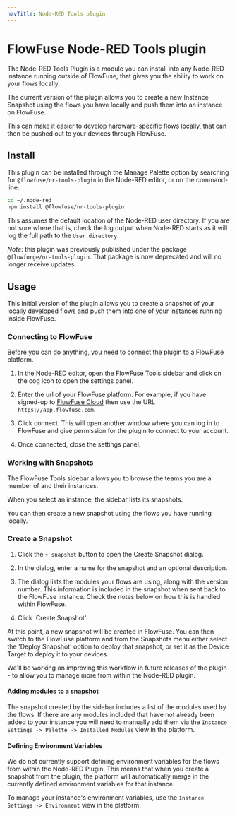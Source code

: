 ```yaml
---
navTitle: Node-RED Tools plugin
---
```


# FlowFuse Node-RED Tools plugin

The Node-RED Tools Plugin is a module you can install into any Node-RED instance
running outside of FlowFuse, that gives you the ability to work on your flows
locally.

The current version of the plugin allows you to create a new Instance Snapshot
using the flows you have locally and push them into an instance on FlowFuse.

This can make it easier to develop hardware-specific flows locally, that can then
be pushed out to your devices through FlowFuse.

## Install

This plugin can be installed through the Manage Palette option by searching for
`@flowfuse/nr-tools-plugin` in the Node-RED editor, or on the command-line:

```bash
cd ~/.node-red
npm install @flowfuse/nr-tools-plugin
```

This assumes the default location of the Node-RED user directory. If you are not
sure where that is, check the log output when Node-RED starts as it will log the
full path to the `User directory`.

*Note*: this plugin was previously published under the package `@flowforge/nr-tools-plugin`. That
package is now deprecated and will no longer receive updates.

## Usage

This initial version of the plugin allows you to create a snapshot of your locally
developed flows and push them into one of your instances running inside FlowFuse.

### Connecting to FlowFuse

Before you can do anything, you need to connect the plugin to a FlowFuse platform.

1. In the Node-RED editor, open the FlowFuse Tools sidebar and click on the cog
   icon to open the settings panel.

2. Enter the url of your FlowFuse platform. For example, if you have signed-up
   to [FlowFuse Cloud](https://app.flowfuse.com/) then use the URL `https://app.flowfuse.com`.

3. Click connect. This will open another window where you can log in to FlowFuse
   and give permission for the plugin to connect to your account.

4. Once connected, close the settings panel.

### Working with Snapshots

The FlowFuse Tools sidebar allows you to browse the teams you are a member of
and their instances.

When you select an instance, the sidebar lists its snapshots.

You can then create a new snapshot using the flows you have running locally.

### Create a Snapshot

1. Click the `+ snapshot` button to open the Create Snapshot dialog.

2. In the dialog, enter a name for the snapshot and an optional description.

3. The dialog lists the modules your flows are using, along with the version number.
   This information is included in the snapshot when sent back to the FlowFuse instance.
   Check the notes below on how this is handled within FlowFuse.

4. Click 'Create Snapshot'

At this point, a new snapshot will be created in FlowFuse. You can then switch
to the FlowFuse platform and from the Snapshots menu either select the 'Deploy Snapshot'
option to deploy that snapshot, or set it as the Device Target to deploy it to your
devices.

We'll be working on improving this workflow in future releases of the plugin - to
allow you to manage more from within the Node-RED plugin.

#### Adding modules to a snapshot

The snapshot created by the sidebar includes a list of the modules used by the flows.
If there are any modules included that have not already been added to your instance
you will need to manually add them via the `Instance Settings -> Palette -> Installed Modules`
view in the platform.

#### Defining Environment Variables

We do not currently support defining environment variables for the flows from
within the Node-RED Plugin. This means that when you create a snapshot from the
plugin, the platform will automatically merge in the currently defined environment
variables for that instance.

To manage your instance's environment variables, use the `Instance Settings -> Environment`
view in the platform.

